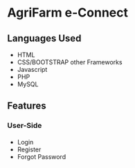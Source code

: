 # AgriFarm e-Connect
## Languages Used
- HTML
- CSS/BOOTSTRAP other Frameworks
- Javascript
- PHP
- MySQL
## Features
### User-Side
#### 
- Login
- Register
- Forgot Password
